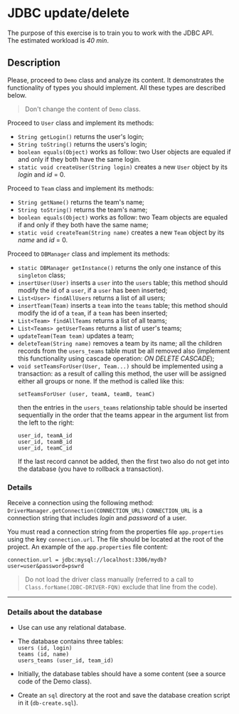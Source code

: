 # JDBC update/delete
 
The purpose of this exercise is to train you to work with the JDBC API.  
The estimated workload is *40 min*.

## Description

Please, proceed to `Demo` class and analyze its content. It demonstrates the functionality of types you should implement. All these types are described below.

> Don't change the content of `Demo` class.

Proceed to `User` class and implement its methods:

* `String getLogin()` returns the user's login;
* `String toString()` returns the users's login;
* `boolean equals(Object)` works as follow: two User objects are equaled if and only if they both have the same login.
* `static void createUser(String login)` creates a new `User` object by its *login* and *id* = 0.

Proceed to `Team` class and implement its methods:

* `String getName()` returns the team's name;
* `String toString()` returns the team's name;
* `boolean equals(Object)` works as follow: two Team objects are equaled if and only if they both have the same name;
* `static void createTeam(String name)` creates a new `Team` object by its *name* and *id* = 0.

Proceed to `DBManager` class and implement its methods:

* `static DBManager getInstance()` returns the only one instance of this `singleton` class;
* `insertUser(User)` inserts a `user` into the `users` table; this method should modify the id of a `user`, if a `user` has been inserted;
* `List<User> findAllUsers` returns a list of all users;
* `insertTeam(Team)` inserts a `team` into the `teams` table; this method should modify the id of a `team`, if a `team` has been inserted;
* `List<Team> findAllTeams` returns a list of all teams;
* `List<Teams> getUserTeams` returns a list of user's teams;
* `updateTeam(Team team)` updates a team;
* `deleteTeam(String name)` removes a team by its name; all the children records from the `users_teams` table must be all removed also (implement this functionality using cascade operation: *ON DELETE CASCADE*);
* `void setTeamsForUser(User, Team...)` should be implemented using a transaction: as a result of calling this method, the user will be assigned either all groups or none. If the method is called like this:
    ```
    setTeamsForUser (user, teamA, teamB, teamC)
    ```
    then the entries in the `users_teams` relationship table should be inserted sequentially in the order that the teams appear in the argument list from the left to the right:
    ```
    user_id, teamA_id 
    user_id, teamB_id  
    user_id, teamC_id
    ```
    If the last record cannot be added, then the first two also do not get into the database (you have to rollback a transaction).  

### Details

Receive a connection using the following method:
`DriverManager.getConnection(CONNECTION_URL)`
`CONNECTION_URL` is a connection string that includes *login* and *password* of a user.

You must read a connection string from the properties file `app.properties` using the key `connection.url`. The file should be located at the root of the project. An example of the `app.properties` file content:
```
connection.url = jdbc:mysql://localhost:3306/mydb?user=user&password=pswrd
```

> Do not load the driver class manually (referred to a call to `Class.forName(JDBC-DRIVER-FQN)` exclude that line from the code).

***

### Details about the database

* Use can use any relational database.  

* The database contains three tables:   
`users (id, login)`  
`teams (id, name)`  
`users_teams (user_id, team_id)`  

* Initially, the database tables should have a some content (see a source code of the Demo class).

* Create an `sql` directory at the root and save the database creation script in it (`db-create.sql`).

